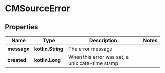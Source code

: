 
# CMSourceError

## Properties
Name | Type | Description | Notes
------------ | ------------- | ------------- | -------------
**message** | **kotlin.String** | The error message | 
**created** | **kotlin.Long** | When this error was set, a unix date-time stamp | 



